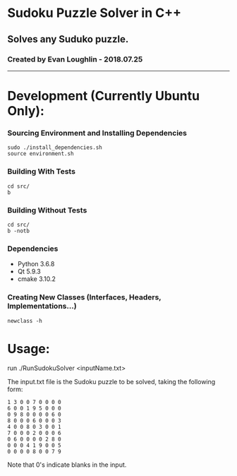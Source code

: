 # Sudoku Puzzle Solver in C++
## Solves any Suduko puzzle.
### Created by Evan Loughlin - 2018.07.25
______________________________________

# Development (Currently Ubuntu Only):

### Sourcing Environment and Installing Dependencies
```
sudo ./install_dependencies.sh
source environment.sh

```

### Building With Tests
```
cd src/
b
```

### Building Without Tests
```
cd src/
b -notb
```

### Dependencies
* Python 3.6.8
* Qt 5.9.3
* cmake 3.10.2

### Creating New Classes (Interfaces, Headers, Implementations...)
```
newclass -h
```

# Usage: 
run ./RunSudokuSolver <inputName.txt>

The input.txt file is the Sudoku puzzle to be solved, taking the following form:

```
1 3 0 0 7 0 0 0 0
6 0 0 1 9 5 0 0 0
0 9 8 0 0 0 0 6 0
8 0 0 0 6 0 0 0 3
4 0 0 8 0 3 0 0 1
7 0 0 0 2 0 0 0 6
0 6 0 0 0 0 2 8 0
0 0 0 4 1 9 0 0 5
0 0 0 0 8 0 0 7 9
```

Note that 0's indicate blanks in the input.
